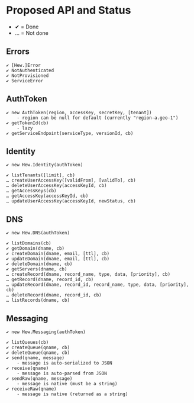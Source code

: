 # Proposed API and Status

* ✔ = Done
* … = Not done

## Errors
    ✔ [Hew.]Error
    ✔ NotAuthenticated
    ✔ NotProvisioned
    ✔ ServiceError


## AuthToken

    ✔ new AuthToken(region, accessKey, secretKey, [tenant])
        - region can be null for default (currently "region-a.geo-1")
    ✔ getTokenId(cb)
        - lazy
    ✔ getServiceEndpoint(serviceType, versionId, cb)

## Identity

    ✔ new Hew.Identity(authToken)

    ✔ listTenants([limit], cb)
    … createUserAccessKey([validFrom], [validTo], cb)
    … deleteUserAccessKey(accessKeyId, cb)
    … getAccessKeys(cb)
    … getAccessKey(accessKeyId, cb)
    … updateUserAccessKey(accessKeyId, newStatus, cb)

## DNS

    ✔ new Hew.DNS(authToken)

    ✔ listDomains(cb)
    ✔ getDomain(dname, cb)
    ✔ createDomain(dname, email, [ttl], cb)
    ✔ updateDomain(dname, email, [ttl], cb)
    ✔ deleteDomain(dname, cb)
    ✔ getServers(dname, cb)
    … createRecord(dname, record_name, type, data, [priority], cb)
    … getRecord(dname, record_id, cb)
    … updateRecord(dname, record_id, record_name, type, data, [priority], cb)
    … deleteRecord(dname, record_id, cb)
    … listRecords(dname, cb)

## Messaging

    ✔ new Hew.Messaging(authToken)

    ✔ listQueues(cb)
    ✔ createQueue(qname, cb)
    ✔ deleteQueue(qname, cb)
    ✔ send(qname, message)
        - message is auto-serialized to JSON
    ✔ receive(qname)
        - message is auto-parsed from JSON
    ✔ sendRaw(qname, message)
        - message is native (must be a string)
    ✔ receiveRaw(qname)
        - message is native (returned as a string)

